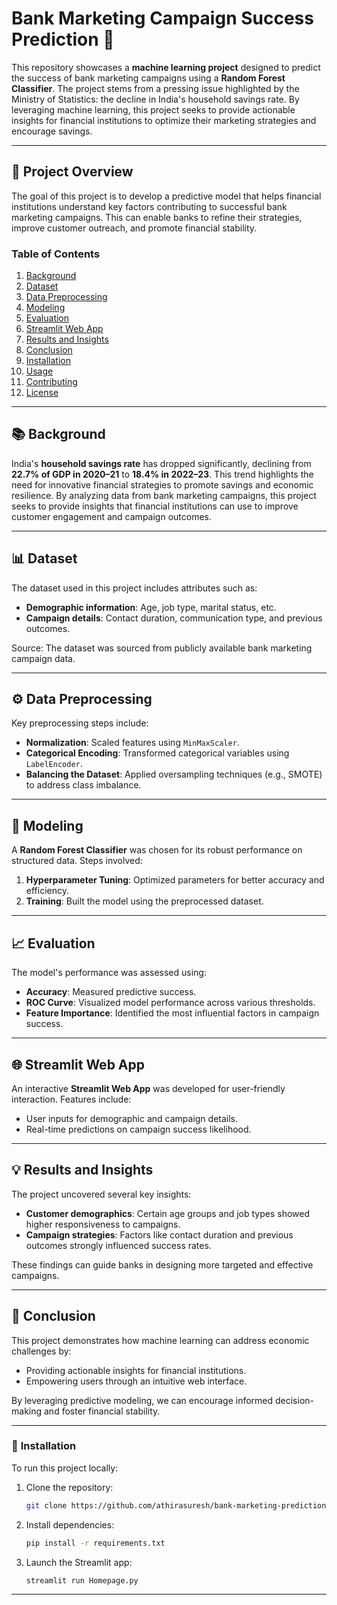 # Bank Marketing Campaign Success Prediction 🚀

This repository showcases a **machine learning project** designed to predict the success of bank marketing campaigns using a **Random Forest Classifier**. The project stems from a pressing issue highlighted by the Ministry of Statistics: the decline in India's household savings rate. By leveraging machine learning, this project seeks to provide actionable insights for financial institutions to optimize their marketing strategies and encourage savings.

---

## 🌟 **Project Overview**

The goal of this project is to develop a predictive model that helps financial institutions understand key factors contributing to successful bank marketing campaigns. This can enable banks to refine their strategies, improve customer outreach, and promote financial stability.

### **Table of Contents**
1. [Background](#background)
2. [Dataset](#dataset)
3. [Data Preprocessing](#data-preprocessing)
4. [Modeling](#modeling)
5. [Evaluation](#evaluation)
6. [Streamlit Web App](#streamlit-web-app)
7. [Results and Insights](#results-and-insights)
8. [Conclusion](#conclusion)
9. [Installation](#installation)
10. [Usage](#usage)
11. [Contributing](#contributing)
12. [License](#license)

---

## 📚 **Background**
India's **household savings rate** has dropped significantly, declining from **22.7% of GDP in 2020–21** to **18.4% in 2022–23**. This trend highlights the need for innovative financial strategies to promote savings and economic resilience. By analyzing data from bank marketing campaigns, this project seeks to provide insights that financial institutions can use to improve customer engagement and campaign outcomes.

---

## 📊 **Dataset**
The dataset used in this project includes attributes such as:
- **Demographic information**: Age, job type, marital status, etc.
- **Campaign details**: Contact duration, communication type, and previous outcomes.

Source: The dataset was sourced from publicly available bank marketing campaign data.

---

## ⚙️ **Data Preprocessing**
Key preprocessing steps include:
- **Normalization**: Scaled features using `MinMaxScaler`.
- **Categorical Encoding**: Transformed categorical variables using `LabelEncoder`.
- **Balancing the Dataset**: Applied oversampling techniques (e.g., SMOTE) to address class imbalance.

---

## 🧠 **Modeling**
A **Random Forest Classifier** was chosen for its robust performance on structured data. Steps involved:
1. **Hyperparameter Tuning**: Optimized parameters for better accuracy and efficiency.
2. **Training**: Built the model using the preprocessed dataset.

---

## 📈 **Evaluation**
The model's performance was assessed using:
- **Accuracy**: Measured predictive success.
- **ROC Curve**: Visualized model performance across various thresholds.
- **Feature Importance**: Identified the most influential factors in campaign success.

---

## 🌐 **Streamlit Web App**
An interactive **Streamlit Web App** was developed for user-friendly interaction. Features include:
- User inputs for demographic and campaign details.
- Real-time predictions on campaign success likelihood.

---

## 💡 **Results and Insights**
The project uncovered several key insights:
- **Customer demographics**: Certain age groups and job types showed higher responsiveness to campaigns.
- **Campaign strategies**: Factors like contact duration and previous outcomes strongly influenced success rates.

These findings can guide banks in designing more targeted and effective campaigns.

---

## 🏁 **Conclusion**
This project demonstrates how machine learning can address economic challenges by:
- Providing actionable insights for financial institutions.
- Empowering users through an intuitive web interface.

By leveraging predictive modeling, we can encourage informed decision-making and foster financial stability.

---

### 🔧 **Installation**
To run this project locally:
1. Clone the repository:  
   ```bash
   git clone https://github.com/athirasuresh/bank-marketing-prediction.git
   ```
2. Install dependencies:  
   ```bash
   pip install -r requirements.txt
   ```
3. Launch the Streamlit app:  
   ```bash
   streamlit run Homepage.py
   ```

---
